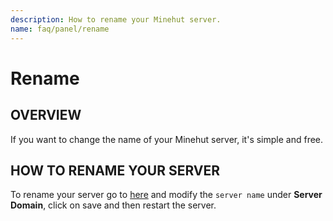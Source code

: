 ```yaml
---
description: How to rename your Minehut server.
name: faq/panel/rename
---
```


# Rename

## OVERVIEW

If you want to change the name of your Minehut server, it's simple and free.

## HOW TO RENAME YOUR SERVER

To rename your server go to [here](https://minehut.com/app/panel/minecraft/appearance) and modify the `server name` under **Server Domain**, click on save and then restart the server.
